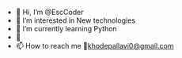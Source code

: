 - 👋 Hi, I’m @EscCoder
- 👀 I’m interested in New technologies
- 🌱 I’m currently learning Python 
- 💞️ 
- 📫 How to reach me 📧khodepallavi0@gmail.com

<!---
EscCoder/EscCoder is a ✨ special ✨ repository because its `README.md` (this file) appears on your GitHub profile.
You can click the Preview link to take a look at your changes.
--->
